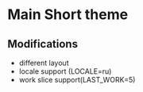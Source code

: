 # Main Short theme

## Modifications

- different layout
- locale support (LOCALE=ru)
- work slice support(LAST_WORK=5)
